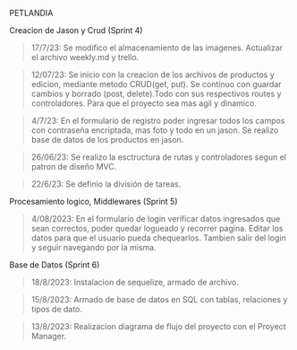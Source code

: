 PETLANDIA

Creacion de Jason y Crud (Sprint 4)

>17/7/23: Se modifico el almacenamiento de las imagenes. Actualizar el archivo weekly.md y trello.

>12/07/23: Se inicio con la creacion de los archivos de productos y edicion, mediante metodo CRUD(get, put). Se continuo con guardar cambios y borrado (post, delete).Todo con sus respectivos routes y controladores. Para que el proyecto sea mas agil y dinamico. 

>4/7/23: En el formulario de registro poder ingresar todos los campos con contraseña encriptada, mas foto y todo en un jason. Se realizo base de datos de los productos en jason.

>26/06/23: Se realizo la esctructura de rutas y controladores segun el patron de diseño MVC.

>22/6/23: Se definio la división de tareas.

Procesamiento logico, Middlewares (Sprint 5)

>4/08/2023: En el formulario de login verificar datos ingresados que sean correctos, poder quedar logueado y recorrer pagina. Editar los datos para que el usuario pueda chequearlos. Tambien salir del login y seguir navegando por la misma.

Base de Datos (Sprint 6)

>

>18/8/2023: Instalacion de sequelize, armado de archivo.

>15/8/2023: Armado de base de datos en SQL con tablas, relaciones y tipos de dato.

>13/8/2023: Realizacion diagrama de flujo del proyecto con el Proyect Manager.


